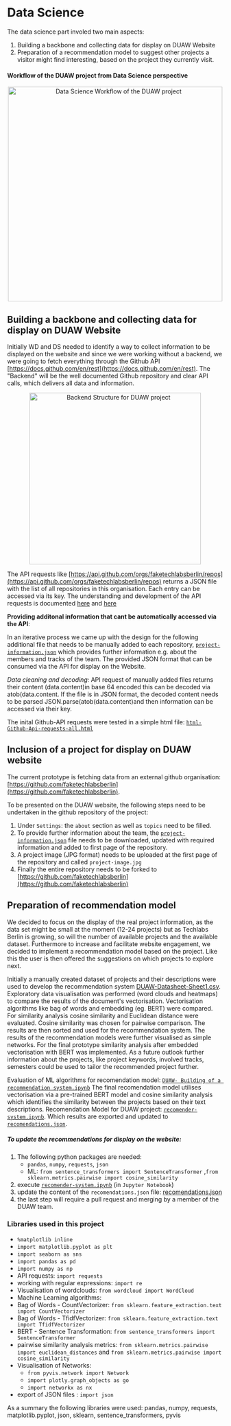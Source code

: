 # Data Science 
The data science part involed two main aspects:
1. Building a backbone and collecting data for display on DUAW Website
2. Preparation of a recommendation model to suggest other projects a visitor might find interesting, based on the project they currently visit.

#### Workflow of the DUAW project from Data Science perspective

<p align="center">
    <img alt="Data Science Workflow of the DUAW project" src="https://github.com/TechLabs-Berlin/wt21-duaw/blob/main/duaw-ds/Workflow-DUAW.png" width="500" />
</p>

## Building a backbone and collecting data for display on DUAW Website 
Initially WD and DS needed to identify a way to collect information to be displayed on the website and since we were working without a backend, we were going to fetch everything  through the Github API [https://docs.github.com/en/rest](https://docs.github.com/en/rest). 
The "Backend" will be the well documented Github repository and clear API calls, which delivers all data and information.

<p align="center">
    <img alt="Backend Structure for DUAW project" src="https://github.com/TechLabs-Berlin/wt21-duaw/blob/main/duaw-ds/Backend-DUAW.png" width="400" />
</p>

The API requests like [https://api.github.com/orgs/faketechlabsberlin/repos](https://api.github.com/orgs/faketechlabsberlin/repos) returns a JSON file with the list of all repositories in this organisation. Each entry can be accessed via its key. The understanding and development of the API requests is documented [here](https://docs.google.com/document/d/1QXbku0m9IZ4pIIGcMU5w2gV4SWQm4IdJ4WzxZ-rQzt4/edit?usp=sharing) and [here](https://docs.google.com/spreadsheets/d/1ClUbkvfNUsZx11E67UgOiJZmQgV_Su72sxnqYfyj0W0/edit?usp=sharing)

**Providing additonal information that cant be automatically accessed via the API**:

In an iterative process we came up with the design for the following additional file that needs to be manually added to each repository, [`project-information.json`](https://github.com/TechLabs-Berlin/wt21-duaw/blob/main/duaw-ds/project-information.json) which provides further information e.g. about the members and tracks of the team.
The provided JSON format that can be consumed via the API for display on the Website. 

*Data cleaning and decoding:* API request of manually added files returns their content (data.content)in base 64 encoded 
this can be decoded via atob(data.content. If the file is in JSON format, the decoded content needs to be parsed JSON.parse(atob(data.content)and then information can be accessed via their key.

The inital Github-API requests were tested in a simple html file: [`html-Github-Api-requests-all.html`](https://github.com/TechLabs-Berlin/wt21-duaw/blob/main/duaw-ds/html-Github-Api-requests-all.html)

## Inclusion of a project for display on DUAW website
The current prototype is fetching data from an external github organisation: [https://github.com/faketechlabsberlin](https://github.com/faketechlabsberlin).

To be presented on the DUAW website, the following steps need to be undertaken in the github repository of the project:
1. Under `Settings`: the `about` section as well as `topics` need to be filled.
2. To provide further information about the team, the [`project-information.json`](https://github.com/TechLabs-Berlin/wt21-duaw/blob/main/duaw-ds/project-information.json) file needs to be downloaded, updated with required information and added to first page of the repository.
3. A project image (JPG format) needs to be uploaded at the first page of the repository and called `project-image.jpg` 
4. Finally the entire repository needs to be forked to [https://github.com/faketechlabsberlin](https://github.com/faketechlabsberlin)


## Preparation of recommendation model
We decided to focus on the display of the real project information, as the data set might be small at the moment (12-24 projects) but as Techlabs Berlin is growing, so will the number of available projects and the available dataset. Furthermore to increase and facilitate website engagement, we decided to implement a recommendation model based on the project. Like this the user is then offered the suggestions on which projects to explore next. 

Initially a manually created dataset of projects and their descriptions were used to develop the recommendation system [DUAW-Datasheet-Sheet1.csv](https://github.com/TechLabs-Berlin/wt21-duaw/blob/main/duaw-ds/DUAW_%20Datasheet%20-%20Sheet1.csv). Exploratory data visualisation was performed (word clouds and heatmaps) to compare the results of the document's vectorisation. Vectorisation algorithms like bag of words and embedding (eg. BERT) were compared. For similarity analysis cosine similarity and Euclidean distance were evaluated. Cosine similarity was chosen for pairwise comparison. The results are then sorted and used for the recommendation system. The results of the recommendation models were further visualised as simple networks. For the final prototype similarity analysis after embedded vectorisation with BERT was implemented. 
As a future outlook further information about the projects, like project keywords, involved tracks, semesters could be used to tailor the recommended project further. 

Evaluation of ML algorithms for recomendation model: [`DUAW- Building of a recommendation system.ipynb`](https://github.com/TechLabs-Berlin/wt21-duaw/blob/main/duaw-ds/DUAW-%20Building%20of%20a%20recommendation%20system.ipynb)
The final recomendation model utilises vectorisation via a pre-trained BERT model and cosine similarity analysis which identifies the similarity between the projects based on their text descriptions.
Recomendation Model for DUAW project: [`recomender-system.ipynb`](https://github.com/TechLabs-Berlin/wt21-duaw/blob/main/duaw-ds/recomender-system.ipynb).
Which results are exported and updated to [`recomendations.json`](https://github.com/TechLabs-Berlin/wt21-duaw/blob/main/duaw-ds/recomendations.json).

##### To update the recommendations for display on the website:
1. The following python packages are needed:
   - `pandas`, `numpy`, `requests`, `json`
   - ML: `from sentence_transformers import SentenceTransformer` ,`from sklearn.metrics.pairwise import cosine_similarity`
2. execute [`recomender-system.ipynb`](https://github.com/TechLabs-Berlin/wt21-duaw/blob/main/duaw-ds/recomender-system.ipynb) (in `Jupyter Notebook`)
3.  update the content of the `recomendations.json` file:  [recomendations.json](https://github.com/TechLabs-Berlin/wt21-duaw/blob/main/recomendations.json)
4. the last step will require a pull request and merging by a member of the DUAW team.



### Libraries used in this project
- `%matplotlib inline`
- `import matplotlib.pyplot as plt`
- `import seaborn as sns`
- `import pandas as pd`
- `import numpy as np`
- API requests: `import requests`
- working with regular expressions: `import re`
- Visualisation of wordclouds: `from wordcloud import WordCloud`
- Machine Learning algorithms:
- Bag of Words - CountVectorizer: `from sklearn.feature_extraction.text import CountVectorizer`
- Bag of Words - TfidfVectorizer: `from sklearn.feature_extraction.text import TfidfVectorizer`
- BERT - Sentence Transformation: `from sentence_transformers import SentenceTransformer`
- pairwise similarity analysis metrics: `from sklearn.metrics.pairwise import euclidean_distances` and `from sklearn.metrics.pairwise import cosine_similarity`
- Visualisation of Networks: 
  - `from pyvis.network import Network`
  - `import plotly.graph_objects as go`
  - `import networkx as nx`
- export of JSON files : `import json`

As a summary the following libraries were used: pandas, numpy, requests, matplotlib.pyplot, json, sklearn, sentence_transformers, pyvis
